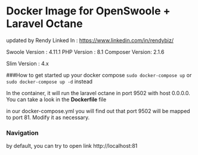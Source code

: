 # Docker Image for OpenSwoole + Laravel Octane
updated by Rendy
Linked In : https://www.linkedin.com/in/rendybiz/

Swoole Version  : 4.11.1
PHP Version     : 8.1
Composer Version: 2.1.6

Slim Version    : 4.x

###How to get started
up your docker compose
``` sudo docker-compose up ``` or 
``` sudo docker-compose up -d ``` instead

In the container, it will run the laravel octane in port 9502 with host 0.0.0.0. You can take a look in the **Dockerfile** file

in our docker-compose.yml you will find out that port 9502 will be mapped to port 81. Modify it as necessary.

### Navigation
by default, you can try to open link http://localhost:81